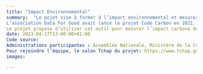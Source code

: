 ```yaml
---
title: "Impact Environnemental"
summary:  "Le pojet vise à former à l’impact environnemental et mesurer celui des projets 10%.
L’association Data For Good avait lancé le projet Code Carbon en 2021. C’est un projet crée au Canada par un des pères fondateurs du deep learning, Yoshua Bengio pour mesurer l’impact des entrainements de machine learning."
Le projet propose d’utiliser cet outil pour mesurer l’impact carbone des projets 10% et, pourquoi pas ensuite le proposer pour mesurer l’impact carbone des projets publics. Le projet sera accompagné par une formation sur l’impact environnemental.
date: 2023-04-17T13:00:00+01:00
Code source: 
Administrations participantes : Assemblée Nationale, Ministère de la Culture.
Pour rejoindre l’équipe, le salon Tchap du projet: https://www.tchap.gouv.fr/#/room/!PrssmkQrqmsWVFkKqS:agent.finances.tchap.gouv.fr
images: 

---
```



